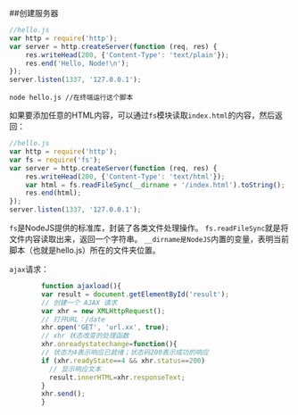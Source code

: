 ##创建服务器

```js
//hello.js
var http = require('http');
var server = http.createServer(function (req, res) {
    res.writeHead(200, {'Content-Type': 'text/plain'});
    res.end('Hello, Node!\n');
});
server.listen(1337, '127.0.0.1');
```

    node hello.js //在终端运行这个脚本

如果要添加任意的HTML内容，可以通过`fs`模块读取`index.html`的内容，然后返回：

```js
//hello.js
var http = require('http');
var fs = require('fs');
var server = http.createServer(function (req, res) {
    res.writeHead(200, {'Content-Type': 'text/html'});
    var html = fs.readFileSync(__dirname + '/index.html').toString();
    res.end(html);
});
server.listen(1337, '127.0.0.1');
```

`fs`是NodeJS提供的标准库，封装了各类文件处理操作。
`fs.readFileSync`就是将文件内容读取出来，返回一个字符串。
`__dirname是NodeJS`内置的变量，表明当前脚本（也就是hello.js）所在的文件夹位置。

`ajax`请求：

```js
        function ajaxload(){
        var result = document.getElementById('result');
        // 创建一个 AJAX 请求
        var xhr = new XMLHttpRequest();
        // 打开URL：/date
        xhr.open('GET', 'url.xx', true);
        // xhr 状态改变的处理函数
        xhr.onreadystatechange=function(){
        // 状态为4表示响应已就绪；状态码200表示成功的响应
        if (xhr.readyState==4 && xhr.status==200)
          // 显示响应文本
          result.innerHTML=xhr.responseText;
        }
        xhr.send();
        }
```



















